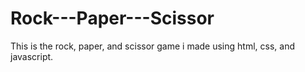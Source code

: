 # Rock---Paper---Scissor
This is the rock, paper, and scissor game i made using html, css, and javascript.
